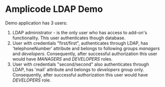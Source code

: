 # Amplicode LDAP Demo

Demo application has 3 users:

1. LDAP administrator - is the only user who has access to add-on's functionality. This user authenticates though
   database.
2. User with credentials "first/first", authenticates through LDAP, has 'telephoneNumber' attribute and belongs to
   following groups _managers_ and _developers_. Consequently, after successful authorization this user would have
   _MANAGERS_ and _DEVELOPERS_ roles.
3. User with credentials "second/second" also authenticates through LDAP, has 'mail' attribute and belongs to
   _developers_ group only. Consequently, after successful authorization this user would have _DEVELOPERS_ role.

